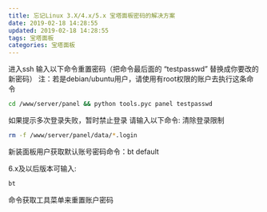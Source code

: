 ```yaml
---
title: 忘记Linux 3.X/4.x/5.x 宝塔面板密码的解决方案
date: 2019-02-18 14:28:55
updated: 2019-02-18 14:28:55
tags: 宝塔面板
categories: 宝塔面板
---
```


进入ssh 输入以下命令重置密码（把命令最后面的   “testpasswd”  替换成你要改的新密码）
注：若是debian/ubuntu用户，请使用有root权限的账户去执行这条命令
``` bash
cd /www/server/panel && python tools.pyc panel testpasswd
```
如果提示多次登录失败，暂时禁止登录 请输入以下命令: 清除登录限制
``` bash
rm -f /www/server/panel/data/*.login
```
新装面板用户获取默认账号密码命令：bt default

6.x及以后版本可输入: 
``` bash
bt
```
命令获取工具菜单来重置账户密码

